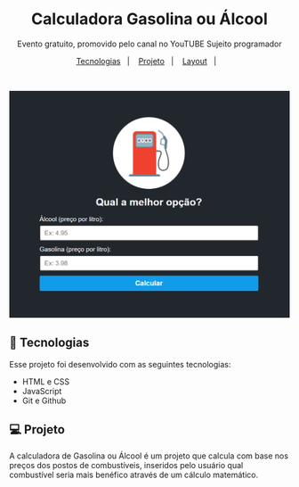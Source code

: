 <h1 align="center"> Calculadora Gasolina ou Álcool </h1>

<p align="center">
Evento gratuito, promovido pelo canal no YouTUBE Sujeito programador
</p>

<p align="center">
  <a href="#-tecnologias">Tecnologias</a>&nbsp;&nbsp;&nbsp;|&nbsp;&nbsp;&nbsp;
  <a href="#-projeto">Projeto</a>&nbsp;&nbsp;&nbsp;|&nbsp;&nbsp;&nbsp;
  <a href="#-layout">Layout</a>&nbsp;&nbsp;&nbsp;|&nbsp;&nbsp;&nbsp;
</p>


<br>

<p align="center">
  <img class="logo" src="./assets/readme.png" alt="readme" />
</p>

## 🚀 Tecnologias

Esse projeto foi desenvolvido com as seguintes tecnologias:

- HTML e CSS
- JavaScript
- Git e Github

## 💻 Projeto

A calculadora de Gasolina ou Álcool é um projeto que calcula com base nos preços dos postos de combustíveis, inseridos pelo usuário
qual combustível seria mais benéfico através de um cálculo matemático.






